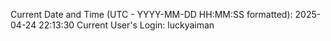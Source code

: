 Current Date and Time (UTC - YYYY-MM-DD HH:MM:SS formatted): 2025-04-24 22:13:30
Current User's Login: luckyaiman
